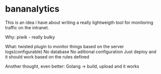 # bananalytics
This is an idea i have about writing a really lightweigth tool for monitoring traffic on the intranet.

Why: piwik - really bulky

What: twisted plugin to monitor things based on the server logs(configurable)
      No database
      No aditional configuration
      Just deploy and it should work based on the rules defined
      
Another thought, even better: Golang -> build, upload and it works 
